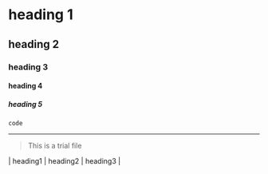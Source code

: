 # heading 1
## heading 2
### heading 3
#### heading 4
##### heading 5

`code`
***
>This is a trial file

| heading1 | heading2 | heading3 |
